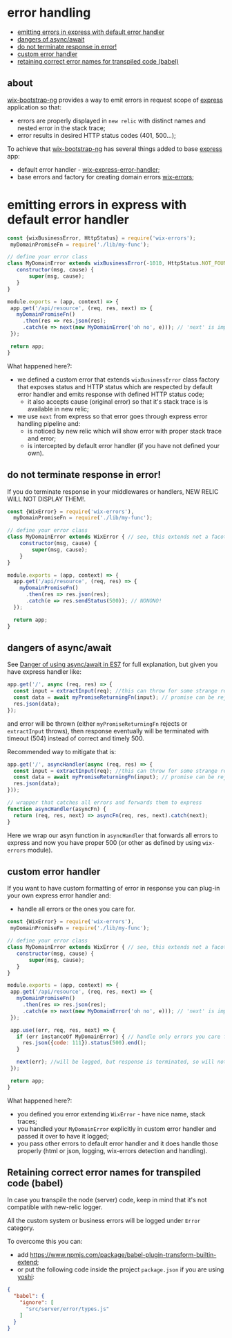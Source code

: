 # error handling

 - [emitting errors in express with default error handler](#emitting-errors-in-express-with-default-error-handler)
 - [dangers of async/await](#dangers-of-asyncawait)
 - [do not terminate response in error!](#do-not-terminate-response-in-error)
 - [custom error handler](#custom-error-handler)
 - [retaining correct error names for transpiled code (babel)](#retaining-correct-error-names-for-transpiled-code-babel)

## about

[wix-bootstrap-ng](..) provides a way to emit errors in request scope of [express](http://expressjs.com/) application so that:
 - errors are properly displayed in `new relic` with distinct names and nested error in the stack trace;
 - error results in desired HTTP status codes (401, 500...);

To achieve that [wix-bootstrap-ng](..) has several things added to base [express](http://expressjs.com/) app:
 - default error handler - [wix-express-error-handler](../../express/wix-express-error-handler);
 - base errors and factory for creating domain errors [wix-errors](../../errors/wix-errors);

 # emitting errors in express with default error handler

 ```js
const {wixBusinessError, HttpStatus} = require('wix-errors');
  myDomainPromiseFn = require('./lib/my-func');

// define your error class
class MyDomainError extends wixBusinessError(-1010, HttpStatus.NOT_FOUND) { //default error code: -100, default http status: 500.
    constructor(msg, cause) {
        super(msg, cause);
    }
}

module.exports = (app, context) => {
  app.get('/api/resource', (req, res, next) => {
    myDomainPromiseFn()
      .then(res => res.json(res);
      .catch(e => next(new MyDomainError('oh no', e))); // 'next' is important!
  });

  return app;
}
 ```

 What happened here?:
  - we defined a custom error that extends `wixBusinessError` class factory that exposes status and HTTP status which are respected by default error handler and emits response with defined HTTP status code;
    - it also accepts cause (original error) so that it's stack trace is is available in new relic;
  - we use `next` from express so that error goes through express error handling pipeline and:
    - is noticed by new relic which will show error with proper stack trace and error;
    - is intercepted by default error handler (if you have not defined your own).

## do not terminate response in error!

If you do terminate response in your middlewares or handlers, NEW RELIC WILL NOT DISPLAY THEM!.

```js
const {WixError} = require('wix-errors'),
  myDomainPromiseFn = require('./lib/my-func');

// define your error class
class MyDomainError extends WixError { // see, this extends not a facotry, but 'WixError'
    constructor(msg, cause) {
        super(msg, cause);
    }
}

module.exports = (app, context) => {
  app.get('/api/resource', (req, res) => {
    myDomainPromiseFn()
      .then(res => res.json(res);
      .catch(e => res.sendStatus(500)); // NONONO!
  });

  return app;
}
 ```

## dangers of async/await

See [Danger of using async/await in ES7](https://medium.com/@yamalight/danger-of-using-async-await-in-es7-8006e3eb7efb#.vhilqsjtv) for full explanation, but given you have express handler like:

```js
app.get('/', async (req, res) => {
  const input = extractInput(req); //this can throw for some strange reason (undefined is not a function).
  const data = await myPromiseReturningFn(input); // promise can be rejected
  res.json(data);
});
```

and error will be thrown (either `myPromiseReturningFn` rejects or `extractInput` throws), then response eventually will be terminated with timeout (504) instead of correct and timely 500.

Recommended way to mitigate that is:

```js
app.get('/', asyncHandler(async (req, res) => {
  const input = extractInput(req); //this can throw for some strange reason (undefined is not a function).
  const data = await myPromiseReturningFn(input); // promise can be rejected
  res.json(data);
}));

// wrapper that catches all errors and forwards them to express
function asyncHandler(asyncFn) {
  return (req, res, next) => asyncFn(req, res, next).catch(next);
}
```

Here we wrap our asyn function in `asyncHandler` that forwards all errors to express and now you have proper 500 (or other as defined by using `wix-errors` module).

## custom error handler

If you want to have custom formatting of error in response you can plug-in your own express error handler and:
 - handle all errors or the ones you care for.

 ```js
const {WixError} = require('wix-errors'),
  myDomainPromiseFn = require('./lib/my-func');

// define your error class
class MyDomainError extends WixError { // see, this extends not a facotry, but 'WixError'
    constructor(msg, cause) {
        super(msg, cause);
    }
}

module.exports = (app, context) => {
  app.get('/api/resource', (req, res, next) => {
    myDomainPromiseFn()
      .then(res => res.json(res);
      .catch(e => next(new MyDomainError('oh no', e))); // 'next' is important!
  });

  app.use((err, req, res, next) => {
    if (err instanceOf MyDomainError) { // handle only errors you care for, pass rest to `next` that will be handled with default error handler
      res.json({code: 111}).status(500).end();
    }

    next(err); //will be logged, but response is terminated, so will not override.
  });

  return app;
}
 ```

What happened here?:
 - you defined you error extending `WixError` - have nice name, stack traces;
 - you handled your `MyDomainError` explicitly in custom error handler and passed it over to have it logged;
 - you pass other errors to default error handler and it does handle those properly (html or json, logging, wix-errors detection and handling).

## Retaining correct error names for transpiled code (babel)

In case you transpile the node (server) code, keep in mind that it's not compatible with new-relic logger.

All the custom system or business errors will be logged under `Error` category.

To overcome this you can:
 - add https://www.npmjs.com/package/babel-plugin-transform-builtin-extend;
 - or put the following code inside the project `package.json` if you are using [yoshi](https://github.com/wix/yoshi):

```json
{
  "babel": {
    "ignore": [
      "src/server/error/types.js"
    ]
  }
}
```
